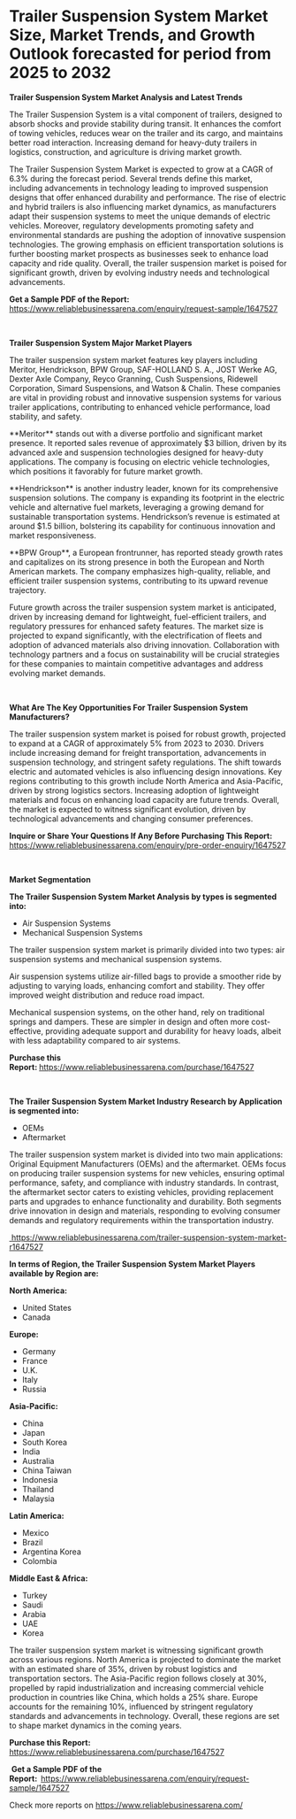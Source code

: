 <p><h1>Trailer Suspension System Market Size, Market Trends, and Growth Outlook forecasted for period from 2025 to 2032</h1></p><p><strong>Trailer Suspension System Market Analysis and Latest Trends</strong></p>
<p><p>The Trailer Suspension System is a vital component of trailers, designed to absorb shocks and provide stability during transit. It enhances the comfort of towing vehicles, reduces wear on the trailer and its cargo, and maintains better road interaction. Increasing demand for heavy-duty trailers in logistics, construction, and agriculture is driving market growth.</p><p>The Trailer Suspension System Market is expected to grow at a CAGR of 6.3% during the forecast period. Several trends define this market, including advancements in technology leading to improved suspension designs that offer enhanced durability and performance. The rise of electric and hybrid trailers is also influencing market dynamics, as manufacturers adapt their suspension systems to meet the unique demands of electric vehicles. Moreover, regulatory developments promoting safety and environmental standards are pushing the adoption of innovative suspension technologies. The growing emphasis on efficient transportation solutions is further boosting market prospects as businesses seek to enhance load capacity and ride quality. Overall, the trailer suspension market is poised for significant growth, driven by evolving industry needs and technological advancements.</p></p>
<p><strong>Get a Sample PDF of the Report:&nbsp;</strong> <a href="https://www.reliablebusinessarena.com/enquiry/request-sample/1647527?utm_campaign=2476&utm_medium=2&utm_source=Github&utm_content=ia&utm_term=30032025&utm_id=trailer-suspension-system">https://www.reliablebusinessarena.com/enquiry/request-sample/1647527</a></p>
<p>&nbsp;</p>
<p><strong>Trailer Suspension System Major Market Players</strong></p>
<p><p>The trailer suspension system market features key players including Meritor, Hendrickson, BPW Group, SAF-HOLLAND S. A., JOST Werke AG, Dexter Axle Company, Reyco Granning, Cush Suspensions, Ridewell Corporation, Simard Suspensions, and Watson & Chalin. These companies are vital in providing robust and innovative suspension systems for various trailer applications, contributing to enhanced vehicle performance, load stability, and safety.</p><p>**Meritor** stands out with a diverse portfolio and significant market presence. It reported sales revenue of approximately $3 billion, driven by its advanced axle and suspension technologies designed for heavy-duty applications. The company is focusing on electric vehicle technologies, which positions it favorably for future market growth.</p><p>**Hendrickson** is another industry leader, known for its comprehensive suspension solutions. The company is expanding its footprint in the electric vehicle and alternative fuel markets, leveraging a growing demand for sustainable transportation systems. Hendrickson’s revenue is estimated at around $1.5 billion, bolstering its capability for continuous innovation and market responsiveness.</p><p>**BPW Group**, a European frontrunner, has reported steady growth rates and capitalizes on its strong presence in both the European and North American markets. The company emphasizes high-quality, reliable, and efficient trailer suspension systems, contributing to its upward revenue trajectory.</p><p>Future growth across the trailer suspension system market is anticipated, driven by increasing demand for lightweight, fuel-efficient trailers, and regulatory pressures for enhanced safety features. The market size is projected to expand significantly, with the electrification of fleets and adoption of advanced materials also driving innovation. Collaboration with technology partners and a focus on sustainability will be crucial strategies for these companies to maintain competitive advantages and address evolving market demands.</p></p>
<p>&nbsp;</p>
<p><strong>What Are The Key Opportunities For Trailer Suspension System Manufacturers?</strong></p>
<p><p>The trailer suspension system market is poised for robust growth, projected to expand at a CAGR of approximately 5% from 2023 to 2030. Drivers include increasing demand for freight transportation, advancements in suspension technology, and stringent safety regulations. The shift towards electric and automated vehicles is also influencing design innovations. Key regions contributing to this growth include North America and Asia-Pacific, driven by strong logistics sectors. Increasing adoption of lightweight materials and focus on enhancing load capacity are future trends. Overall, the market is expected to witness significant evolution, driven by technological advancements and changing consumer preferences.</p></p>
<p><strong>Inquire or Share Your Questions If Any Before Purchasing This Report:</strong> <a href="https://www.reliablebusinessarena.com/enquiry/pre-order-enquiry/1647527?utm_campaign=2476&utm_medium=2&utm_source=Github&utm_content=ia&utm_term=30032025&utm_id=trailer-suspension-system">https://www.reliablebusinessarena.com/enquiry/pre-order-enquiry/1647527</a></p>
<p>&nbsp;</p>
<p><strong>Market Segmentation</strong></p>
<p><strong>The Trailer Suspension System Market Analysis by types is segmented into:</strong></p>
<p><ul><li>Air Suspension Systems</li><li>Mechanical Suspension Systems</li></ul></p>
<p><p>The trailer suspension system market is primarily divided into two types: air suspension systems and mechanical suspension systems. </p><p>Air suspension systems utilize air-filled bags to provide a smoother ride by adjusting to varying loads, enhancing comfort and stability. They offer improved weight distribution and reduce road impact. </p><p>Mechanical suspension systems, on the other hand, rely on traditional springs and dampers. These are simpler in design and often more cost-effective, providing adequate support and durability for heavy loads, albeit with less adaptability compared to air systems.</p></p>
<p><strong>Purchase this Report:&nbsp;</strong><a href="https://www.reliablebusinessarena.com/purchase/1647527?utm_campaign=2476&utm_medium=2&utm_source=Github&utm_content=ia&utm_term=30032025&utm_id=trailer-suspension-system">https://www.reliablebusinessarena.com/purchase/1647527</a></p>
<p>&nbsp;</p>
<p><strong>The Trailer Suspension System Market Industry Research by Application is segmented into:</strong></p>
<p><ul><li>OEMs</li><li>Aftermarket</li></ul></p>
<p><p>The trailer suspension system market is divided into two main applications: Original Equipment Manufacturers (OEMs) and the aftermarket. OEMs focus on producing trailer suspension systems for new vehicles, ensuring optimal performance, safety, and compliance with industry standards. In contrast, the aftermarket sector caters to existing vehicles, providing replacement parts and upgrades to enhance functionality and durability. Both segments drive innovation in design and materials, responding to evolving consumer demands and regulatory requirements within the transportation industry.</p></p>
<p><a href="https://www.reliablebusinessarena.com/trailer-suspension-system-market-r1647527?utm_campaign=2476&utm_medium=2&utm_source=Github&utm_content=ia&utm_term=30032025&utm_id=trailer-suspension-system">&nbsp;https://www.reliablebusinessarena.com/trailer-suspension-system-market-r1647527</a></p>
<p><strong>In terms of Region, the Trailer Suspension System Market Players available by Region are:</strong></p>
<p>
    <p> <strong> North America: </strong>
        <ul>
            <li>United States</li>
            <li>Canada</li>
        </ul>
        </p> 
    <p> <strong> Europe: </strong>
        <ul>
            <li>Germany</li>
            <li>France</li>
            <li>U.K.</li>
            <li>Italy</li>
            <li>Russia</li>
        </ul>
        </p> 
    <p> <strong> Asia-Pacific: </strong>
        <ul>
            <li>China</li>
            <li>Japan</li>
            <li>South Korea</li>
            <li>India</li>
            <li>Australia</li>
            <li>China Taiwan</li>
            <li>Indonesia</li>
            <li>Thailand</li>
            <li>Malaysia</li>
        </ul>
        </p> 
    <p> <strong> Latin America: </strong>
        <ul>
            <li>Mexico</li>
            <li>Brazil</li>
            <li>Argentina Korea</li>
            <li>Colombia</li>
        </ul>
        </p> 
    <p> <strong> Middle East & Africa: </strong>
        <ul>
            <li>Turkey</li>
            <li>Saudi</li>
            <li>Arabia</li>
            <li>UAE</li>
            <li>Korea</li>
        </ul>
    </p>
    </p>
<p><p>The trailer suspension system market is witnessing significant growth across various regions. North America is projected to dominate the market with an estimated share of 35%, driven by robust logistics and transportation sectors. The Asia-Pacific region follows closely at 30%, propelled by rapid industrialization and increasing commercial vehicle production in countries like China, which holds a 25% share. Europe accounts for the remaining 10%, influenced by stringent regulatory standards and advancements in technology. Overall, these regions are set to shape market dynamics in the coming years.</p></p>
<p><strong>Purchase this Report: </strong><a href="https://www.reliablebusinessarena.com/purchase/1647527?utm_campaign=2476&utm_medium=2&utm_source=Github&utm_content=ia&utm_term=30032025&utm_id=trailer-suspension-system">https://www.reliablebusinessarena.com/purchase/1647527</a></p>
<p>&nbsp;<strong>Get a Sample PDF of the Report:&nbsp;&nbsp;</strong><a href="https://www.reliablebusinessarena.com/enquiry/request-sample/1647527?utm_campaign=2476&utm_medium=2&utm_source=Github&utm_content=ia&utm_term=30032025&utm_id=trailer-suspension-system">https://www.reliablebusinessarena.com/enquiry/request-sample/1647527</a></p>
<p><strong></strong></p>
<p>Check more reports on <a href="https://www.reliablebusinessarena.com/?utm_campaign=2476&utm_medium=2&utm_source=Github&utm_content=ia&utm_term=30032025&utm_id=trailer-suspension-system">https://www.reliablebusinessarena.com/</a></p>